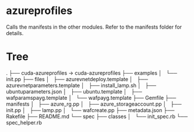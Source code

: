 # azureprofiles
Calls the manifests in the other modules. Refer to the manifests folder for details.

# Tree

.
├── cuda-azureprofiles -> cuda-azureprofiles
├── examples
│   └── init.pp
├── files
│   ├── azurevnetdeploy.template
│   ├── azurevnetparameters.template
│   ├── install_lamp.sh
│   ├── ubuntuparameters.json
│   ├── ubuntu.template
│   ├── wafparamspayg.template
│   └── wafpayg.template
├── Gemfile
├── manifests
│   ├── azure_rg.pp
│   ├── azure_storageaccount.pp
│   ├── init.pp
│   ├── lamp.pp
│   └── wafcreate.pp
├── metadata.json
├── Rakefile
├── README.md
└── spec
    ├── classes
    │   └── init_spec.rb
    └── spec_helper.rb
